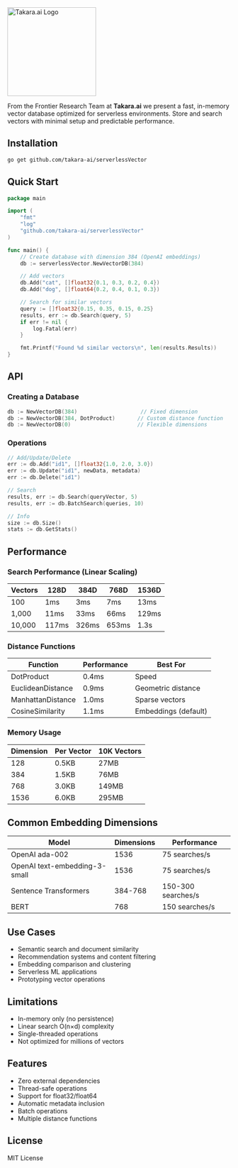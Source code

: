<img src="https://takara.ai/images/logo-24/TakaraAi.svg" width="200" alt="Takara.ai Logo" />

From the Frontier Research Team at **Takara.ai** we present a fast, in-memory vector database optimized for serverless environments. Store and search vectors with minimal setup and predictable performance.

## Installation

```bash
go get github.com/takara-ai/serverlessVector
```

## Quick Start

```go
package main

import (
    "fmt"
    "log"
    "github.com/takara-ai/serverlessVector"
)

func main() {
    // Create database with dimension 384 (OpenAI embeddings)
    db := serverlessVector.NewVectorDB(384)

    // Add vectors
    db.Add("cat", []float32{0.1, 0.3, 0.2, 0.4})
    db.Add("dog", []float64{0.2, 0.4, 0.1, 0.3})

    // Search for similar vectors
    query := []float32{0.15, 0.35, 0.15, 0.25}
    results, err := db.Search(query, 5)
    if err != nil {
        log.Fatal(err)
    }

    fmt.Printf("Found %d similar vectors\n", len(results.Results))
}
```

## API

### Creating a Database

```go
db := NewVectorDB(384)                    // Fixed dimension
db := NewVectorDB(384, DotProduct)       // Custom distance function
db := NewVectorDB(0)                     // Flexible dimensions
```

### Operations

```go
// Add/Update/Delete
err := db.Add("id1", []float32{1.0, 2.0, 3.0})
err := db.Update("id1", newData, metadata)
err := db.Delete("id1")

// Search
results, err := db.Search(queryVector, 5)
results, err := db.BatchSearch(queries, 10)

// Info
size := db.Size()
stats := db.GetStats()
```

## Performance

### Search Performance (Linear Scaling)

| Vectors | 128D | 384D | 768D | 1536D |
|---------|------|------|------|-------|
| 100     | 1ms  | 3ms  | 7ms  | 13ms  |
| 1,000   | 11ms | 33ms | 66ms | 129ms |
| 10,000  | 117ms| 326ms| 653ms| 1.3s  |

### Distance Functions

| Function | Performance | Best For |
|----------|-------------|----------|
| DotProduct | 0.4ms | Speed |
| EuclideanDistance | 0.9ms | Geometric distance |
| ManhattanDistance | 1.0ms | Sparse vectors |
| CosineSimilarity | 1.1ms | Embeddings (default) |

### Memory Usage

| Dimension | Per Vector | 10K Vectors |
|-----------|------------|-------------|
| 128       | 0.5KB      | 27MB        |
| 384       | 1.5KB      | 76MB        |
| 768       | 3.0KB      | 149MB       |
| 1536      | 6.0KB      | 295MB       |

## Common Embedding Dimensions

| Model | Dimensions | Performance |
|-------|------------|-------------|
| OpenAI ada-002 | 1536 | 75 searches/s |
| OpenAI text-embedding-3-small | 1536 | 75 searches/s |
| Sentence Transformers | 384-768 | 150-300 searches/s |
| BERT | 768 | 150 searches/s |

## Use Cases

- Semantic search and document similarity
- Recommendation systems and content filtering
- Embedding comparison and clustering
- Serverless ML applications
- Prototyping vector operations

## Limitations

- In-memory only (no persistence)
- Linear search O(n×d) complexity
- Single-threaded operations
- Not optimized for millions of vectors

## Features

- Zero external dependencies
- Thread-safe operations
- Support for float32/float64
- Automatic metadata inclusion
- Batch operations
- Multiple distance functions

## License

MIT License